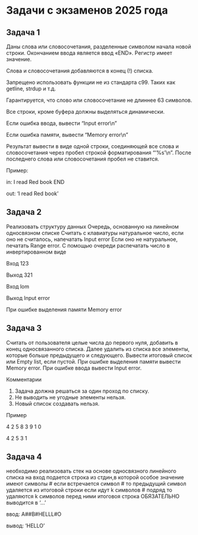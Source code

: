 # Задачи с экзаменов 2025 года

## Задача 1
Даны слова или словосочетания, разделенные символом начала новой строки.
Окончанием ввода является ввод «END».
Регистр имеет значение.

Слова и словосочетания добавляются в конец (!) списка.

Запрещено использовать функции не из стандарта с99. Таких как getline, strdup и т.д.

Гарантируется, что слово или словосочетание не длиннее 63 символов.

Все строки, кроме буфера должны выделяться динамически.

Если ошибка ввода, вывести “Input error\n”

Если ошибка памяти, вывести “Memory error\n”

Результат вывести в виде одной строки, соединяющей все слова и словосочетания через пробел строкой форматирования “‘%s’\n”.
После последнего слова или словосочетания пробел не ставится.

Пример:

in:
I
read
Red book
END

out:
‘I read Red book’

## Задача 2
Реализовать структуру данных Очередь, основанную на линейном односвязном списке
Считать с клавиатуры натуральное число, если оно не считалось, напечатать Input error
Если оно не натуральное, печатать Range error. С помощью очереди распечатать число в инвертированном виде

Вход
123

Выход
321

Вход 
lom

Выход
Input error

При ошибке выделения памяти Memory error

## Задача 3
Считать от пользователя целые числа до первого нуля, добавить в конец односвязанного списка.
Далее удалить из списка все элементы, которые больше предыдущего и следующего.
Вывести итоговый список или Empty list, если пустой.
При ошибке выделения памяти вывести Memory error.
При ошибке ввода вывести Input error.

Комментарии

1. Задача должна решаться за один проход по списку. 
2. Не выводить не угодные элементы нельзя.
3. Новый список создавать нельзя.

Пример

4 2 5 8 3 9 1 0

4 2 5 3 1

## Задача 4

необходимо реализовать стек на основе односвязного линейного списка
на вход подается строка из стдин,в которой особое значение имеют символы #
если встречается символ # то предыдущий символ удаляется из итоговой строки
если идут k символов # подряд то удаляются k символов перед ними
итоговоя строка ОБЯЗАТЕЛЬНО выводится в ‘…’

ввод: 
A##B#HELLL#O

вывод: ‘HELLO’